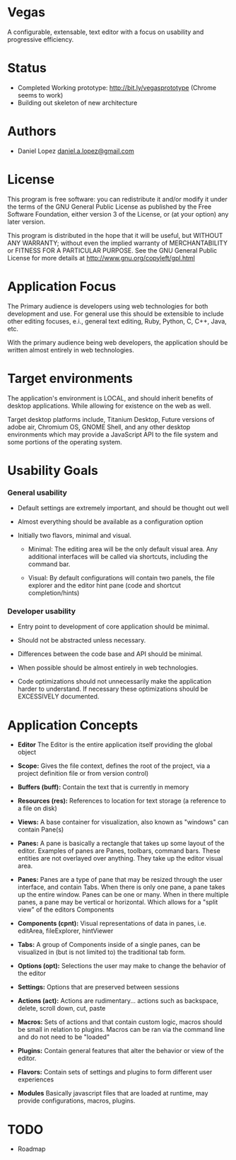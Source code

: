 Vegas
=====================

  A configurable, extensable, text editor with a focus on usability and
  progressive efficiency.

Status
=====================
* Completed Working prototype: http://bit.ly/vegasprototype (Chrome seems to work)
* Building out skeleton of new architecture

Authors
=====================
* Daniel Lopez <daniel.a.lopez@gmail.com>

License
=====================

  This program is free software: you can redistribute it and/or modify
  it under the terms of the GNU General Public License as published by
  the Free Software Foundation, either version 3 of the License, or
  (at your option) any later version.

  This program is distributed in the hope that it will be useful,
  but WITHOUT ANY WARRANTY; without even the implied warranty of
  MERCHANTABILITY or FITNESS FOR A PARTICULAR PURPOSE.  See the
  GNU General Public License for more details at
  http://www.gnu.org/copyleft/gpl.html

Application Focus
=====================

  The Primary audience is developers using web technologies for both development
  and use. For general use this should be extensible to include other editing
  focuses, e.i., general text editing, Ruby, Python, C, C++, Java, etc.

  With the primary audience being web developers, the application should be
  written almost entirely in web technologies.

Target environments
=====================

  The application's environment is LOCAL, and should inherit benefits of
  desktop applications. While allowing for existence on the web as well.

  Target desktop platforms include, Titanium Desktop, Future versions of
  adobe air, Chromium OS, GNOME Shell, and any other desktop environments which
  may provide a JavaScript API to the file system and some portions of the
  operating system.

 Usability Goals
=====================

### General usability ###

  - Default settings are extremely important, and should be thought out well

  - Almost everything should be available as a configuration option

  - Initially two flavors, minimal and visual.

     - Minimal: The editing area will be the only default visual area. Any
     additional interfaces will be called via shortcuts, including the command
     bar.

     - Visual: By default configurations will contain two panels, the file
     explorer and the editor hint pane (code and shortcut completion/hints)

### Developer usability ###

  - Entry point to development of core application should be minimal.

  - Should not be abstracted unless necessary.

  - Differences between the code base and API should be minimal.

  - When possible should be almost entirely in web technologies.

  - Code optimizations should not unnecessarily make the application harder
   to understand. If necessary these optimizations should be EXCESSIVELY
   documented.

Application Concepts
=====================

  - **Editor**
     The Editor is the entire application itself providing the global object

  - **Scope:**
     Gives the file context, defines the root of the project, via a project
     definition file or from version control)

  - **Buffers (buff):**
     Contain the text that is currently in memory

  - **Resources (res):**
     References to location for text storage (a reference to a file on disk)

  - **Views:**
     A base container for visualization, also known as "windows" can contain Pane(s)

  - **Panes:**
     A pane is basically a rectangle that takes up some layout of the editor.
		 Examples of panes are Panes, toolbars, command bars. These entities
		 are not overlayed over anything. They take up the editor visual area.

  - **Panes:**
     Panes are a type of pane that may be resized through the user interface,
		 and contain Tabs. When there is only one pane, a pane takes up the entire
		 window. Panes can be one or many. When in there multiple panes, a pane may
		 be vertical or horizontal. Which allows for a "split view" of the editors
		 Components

  - **Components (cpnt):**
     Visual representations of data in panes, i.e. editArea, fileExplorer, hintViewer

  - **Tabs:**
     A group of Components inside of a single panes, can be visualized in (but
     is not limited to) the traditional tab form.

  - **Options (opt):**
      Selections the user may make to change the behavior of the editor

  - **Settings:**
      Options that are preserved between sessions

  - **Actions (act):**
     Actions are rudimentary... actions such as backspace, delete, scroll down, cut, paste

  - **Macros:**
     Sets of actions and that contain custom logic, macros should be small
     in relation to plugins. Macros can be ran via the command line and do not
     need to be "loaded"

  - **Plugins:**
     Contain general features that alter the behavior or view of the editor.

  - **Flavors:**
     Contain sets of settings and plugins to form different user experiences

  - **Modules**
     Basically javascript files that are loaded at runtime, may provide
     configurations, macros, plugins.

TODO
=====================
* Roadmap
